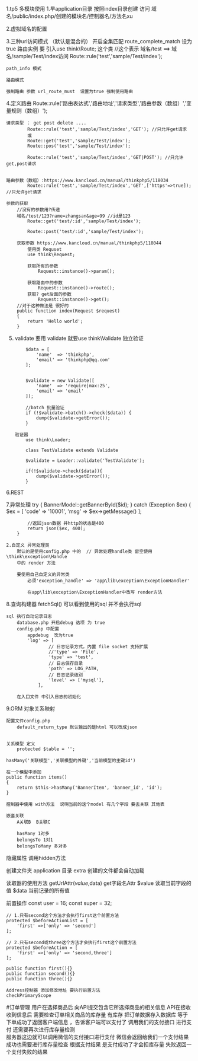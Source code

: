 1.tp5 多模块使用
	1.早application目录 按照index目录创建
		访问  域名/public/index.php/创建的模块名/控制器名/方法名xu

2.虚拟域名的配置
	
3.三种url访问模式 （默认是混合的）
    开启全集匹配
        route_complete_match 设为true
	路由实例 
	要 引入use think\Route; 这个类
	//这个表示 域名/test  ==> 域名/sample/Test/index访问
	Route::rule('test','sample/Test/index');


	path_info 模式

	路由模式 

	强制路由 参数	url_route_must  设置为true 强制使用路由

4.定义路由
	Route::rule('路由表达式','路由地址','请求类型','路由参数（数组）','变量规则（数组）');
	
	请求类型 ： get post delete ....
			Route::rule('test','sample/Test/index','GET'); //只允许get请求
			或
			Route::get('test','sample/Test/index');
			Route::pos('test','sample/Test/index');

			Route::rule('test','sample/Test/index','GET|POST'); //只允许get,post请求


	路由参数（数组）:https://www.kancloud.cn/manual/thinkphp5/118034
			Route::rule('test','sample/Test/index','GET',['https'=>true]); //只允许get请求

	参数的获取
		//没有的参数用?传递
		域名/test/123?name=zhangsan&age=99 //id是123
			Route::get('test/:id','sample/Test/index');

			Route::post('test/:id','sample/Test/index');

		获取参数 https://www.kancloud.cn/manual/thinkphp5/118044
			使用类 Requset
			use think\Request;

			获取所有的参数
				Request::instance()->param();

			获取路由中的参数
				Request::instance()->route();
			获取? get后面的参数
				Request::instance()->get();	
		//对于这种做法是 很好的
		public function index(Request $request)
    	{
        	return 'Hello world';
    	}
5.  validate
		要用 validate 就要use think\Validate
		独立验证

			$data = [
			    'name'  => 'thinkphp',
			    'email' => 'thinkphp@qq.com'
			];

			
			$validate = new Validate([
			    'name'  => 'require|max:25',
			    'email' => 'email'
			]);

			//batch 批量验证
			if (!$validate->batch()->check($data)) {
			    dump($validate->getError());
			}

		验证器
			use think\Loader;

			class TestValidate extends Validate

			$validate = Loader::validate('TestValidate');

			if(!$validate->check($data)){
			    dump($validate->getError());
			}

6.REST

7.异常处理
    try {
            BannerModel::getBannerById($id);
        } catch (Exception $ex) {
            $ex = [
                'code' => '10001',
                'msg' => $ex->getMessage()
            ];

            //返回json数据 并http的状态是400
            return json($ex, 400);
        }

    2.自定义 异常处理类
        默认的是使用config.php 中的  // 异常处理handle类 留空使用 \think\exception\Handle
        中的 render 方法

        要使用自己自定义的异常类
            必须'exception_handle' => 'app\lib\exception\ExceptionHandler'

            在app\lib\exception\ExceptionHandler中改写 render方法

8.查询构建器
    fetchSql() 可以看到使用的sql 并不会执行sql

    sql 执行自动记录日志
        database.php 开启debug 选项 为 true
        config.php 中配置
            appdebug  改为true
            'log' => [
                    // 日志记录方式，内置 file socket 支持扩展
                    //'type' => 'File',
                    'type' => 'test',
                    // 日志保存目录
                    'path' => LOG_PATH,
                    // 日志记录级别
                    'level' => ['mysql'],
                ],

        在入口文件 中引入日志的初始化

 9.ORM
    对象关系映射

    配置文件config.php
        default_return_type 默认输出的是html 可以改成json


	关系模型 定义
	    protected $table = '';

	hasMany('关联模型','关联模型的外键','当前模型的主键id')

	在一个模型中添加
	public function items()
    {
        return $this->hasMany('BannerItem', 'banner_id', 'id');
    }

    控制器中使用 with方法  说明当前的这个model 有几个字段 要去关联 其他表

    嵌套关联
        A关联B  B关联C

        hasMany 1对多
        belongsTo 1对1
        belongsToMany 多对多


隐藏属性
    调用hidden方法


创建文件夹 application 目录
    extra  创建的文件都会自动加载

读取器的使用方法
    getUrlAttr($value,$data)  get字段名Attr
        $value  读取当前字段的值
        $data   当前记录的所有值
	
	
前置操作 
    const user   = 16;
    const super   = 32;
    
    // 1.只有second这个方法才会执行first这个前置方法 
    protected $beforeActionList = [
        'first' =>['only' => 'second']
    ];
    
    // 2.只有second或three这个方法才会执行first这个前置方法 
    protected $beforeAction = [
        'first' =>['only' => 'second,three']
    ];
        
    public function first(){}
    public function second(){}
    public function three(){}
    
    Address控制器 添加修改地址 要执行前置方法
    checkPrimaryScope

#订单管理
  用户在选择商品后 向API提交包含它所选择商品的相关信息
  API在接收收到信息后 需要检查订单相关商品的库存量
  有库存 把订单数据存入数据库 等于下单成功了返回客户端信息 ，告诉客户端可以支付了
  调用我们的支付接口 进行支付
  还需要再次进行库存量检测  
  服务器这边就可以调用微信的支付接口进行支付
  微信会返回给我们一个支付结果 
  成功也需要进行库存量检查
  根据支付结果 是支付成功了才会扣库存量 失败返回一个支付失败的结果
  
  
  
  
  
  
  
  
  
  
  
  
  
  
  
  
  
  
  
  
  
  
  
  
  
  
  
  
  
  
  